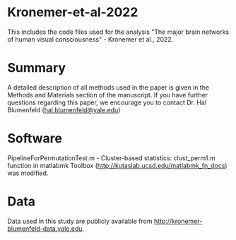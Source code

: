 # Kronemer-et-al-2022

This includes the code files used for the analysis "The major brain networks of human visual consciousness" - Kronemer et al., 2022.

# Summary
A detailed description of all methods used in the paper is given in the Methods and Materials section of the manuscript. If you have further questions regarding this paper, we encourage you to contact Dr. Hal Blumenfeld (hal.blumenfeld@yale.edu)

# Software
PipelineForPermutationTest.m - Cluster-based statistics: clust_perm1.m function in matlabmk Toolbox (http://kutaslab.ucsd.edu/matlabmk_fn_docs) was modified.

# Data
Data used in this study are publicly available from http://kronemer-blumenfeld-data.yale.edu.
